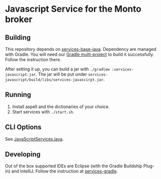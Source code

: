Javascript Service for the Monto broker
=======================================

Building
--------
This repository depends on [services-base-java](https://github.com/monto-editor/services-base-java). Dependency are managed with Gradle. You will need our [Gradle multi-project](https://github.com/monto-editor/services-gradle) to build it successfully. Follow the instruction there.

After setting it up, you can build a jar with `./gradlew :services-javascript:jar`. The jar will be put under `services-javascript/build/libs/services-javascirpt.jar`.

Running
-------
1. Install aspell and the dictionaries of your choice.
2. Start services with `./start.sh`.

CLI Options
-----------
See [JavaScriptServices.java](src/monto/service/javascript/JavaScriptServices.java).

Developing
----------
Out of the box supported IDEs are Eclipse (with the Gradle Buildship Plug-in) and IntelliJ. Follow the instruction at [services-gradle](https://github.com/monto-editor/services-gradle).
